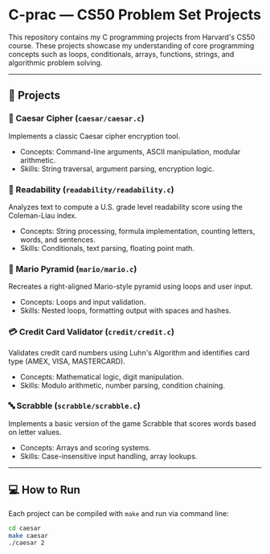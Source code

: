 # C-prac — CS50 Problem Set Projects

This repository contains my C programming projects from Harvard's CS50 course. These projects showcase my understanding of core programming concepts such as loops, conditionals, arrays, functions, strings, and algorithmic problem solving.

---

## 📁 Projects

### 🔐 Caesar Cipher (`caesar/caesar.c`)
Implements a classic Caesar cipher encryption tool.
- Concepts: Command-line arguments, ASCII manipulation, modular arithmetic.
- Skills: String traversal, argument parsing, encryption logic.

### 📖 Readability (`readability/readability.c`)
Analyzes text to compute a U.S. grade level readability score using the Coleman-Liau index.
- Concepts: String processing, formula implementation, counting letters, words, and sentences.
- Skills: Conditionals, text parsing, floating point math.

### 🧱 Mario Pyramid (`mario/mario.c`)
Recreates a right-aligned Mario-style pyramid using loops and user input.
- Concepts: Loops and input validation.
- Skills: Nested loops, formatting output with spaces and hashes.

### 💳 Credit Card Validator (`credit/credit.c`)
Validates credit card numbers using Luhn's Algorithm and identifies card type (AMEX, VISA, MASTERCARD).
- Concepts: Mathematical logic, digit manipulation.
- Skills: Modulo arithmetic, number parsing, condition chaining.

### 🔤 Scrabble (`scrabble/scrabble.c`)
Implements a basic version of the game Scrabble that scores words based on letter values.
- Concepts: Arrays and scoring systems.
- Skills: Case-insensitive input handling, array lookups.

---

## 💻 How to Run

Each project can be compiled with `make` and run via command line:

```bash
cd caesar
make caesar
./caesar 2
